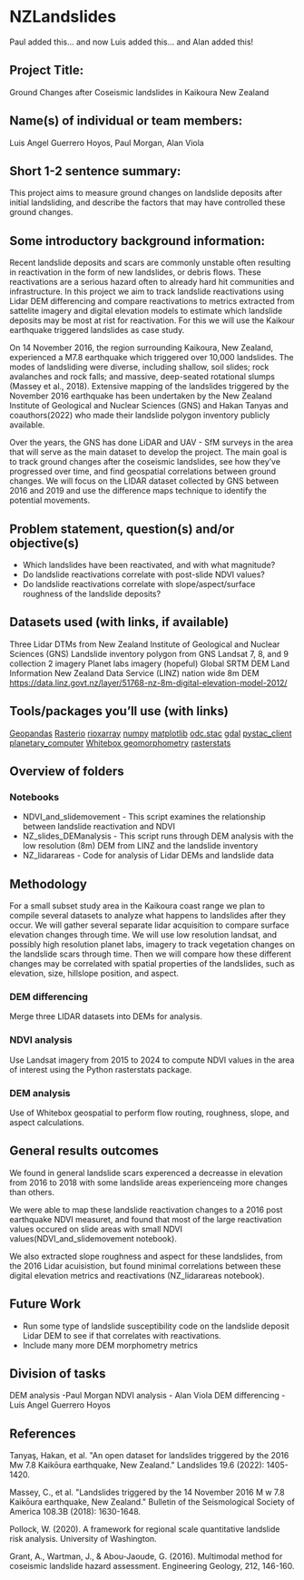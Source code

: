 # NZLandslides

Paul added this... and now Luis added this... and Alan added this!


## Project Title:  

Ground Changes after Coseismic landslides in Kaikoura New Zealand

## Name(s) of individual or team members: 

Luis Angel Guerrero Hoyos, Paul Morgan, Alan Viola

## Short 1-2 sentence summary: 

This project aims to measure ground changes on landslide deposits after initial landsliding, and describe the factors that may have controlled these ground changes. 

## Some introductory background information: 
Recent landslide deposits and scars are commonly unstable often resulting in reactivation in the form of new landslides, or debris flows. These reactivations are a serious hazard often to already hard hit communities and infrastructure. In this project we aim to track landslide reactivations using Lidar DEM differencing and compare reactivations to metrics extracted from sattelite imagery and digital elevation models to estimate which landslide deposits may be most at rist for reactivation. For this we will use the Kaikour earthquake triggered landslides as case study.

On 14 November 2016, the region surrounding Kaikoura, New Zealand, experienced a M7.8 earthquake which triggered over 10,000 landslides. The modes of landsliding were diverse, including shallow, soil slides; rock avalanches and rock falls; and massive, deep-seated rotational slumps (Massey et al., 2018). Extensive mapping of the landslides triggered by the November 2016 earthquake has been undertaken by the New Zealand Institute of Geological and Nuclear Sciences (GNS) and Hakan Tanyas and coauthors(2022) who made their landslide polygon inventory publicly available.

Over the years, the GNS has done LiDAR and UAV - SfM surveys in the area that will serve as the main dataset to develop the project. The main goal is to track ground changes after the coseismic landslides, see how they’ve progressed over time, and find geospatial correlations between ground changes. We will focus on the LIDAR dataset collected by GNS between 2016 and 2019 and use the difference maps technique to identify the potential movements.


## Problem statement, question(s) and/or objective(s)

- Which landslides have been reactivated, and with what magnitude?
- Do landslide reactivations correlate with post-slide NDVI values?
- Do landslide reactivations correlate with slope/aspect/surface roughness of the landslide deposits?


## Datasets used (with links, if available)

Three Lidar DTMs from New Zealand Institute of Geological and Nuclear Sciences (GNS)
Landslide inventory polygon from GNS
Landsat 7, 8, and 9 collection 2 imagery
Planet labs imagery (hopeful)
Global SRTM DEM
Land Information New Zealand Data Service (LINZ) nation wide 8m DEM
https://data.linz.govt.nz/layer/51768-nz-8m-digital-elevation-model-2012/



## Tools/packages you’ll use (with links)
[Geopandas](https://github.com/geopandas/geopandas)
[Rasterio](https://github.com/rasterio/rasterio)
[rioxarray](https://github.com/corteva/rioxarray)
[numpy](https://github.com/numpy/numpy)
[matplotlib](https://github.com/matplotlib/matplotlib)
[odc.stac](https://github.com/opendatacube/odc-stac)
[gdal](https://github.com/OSGeo/gdal)
[pystac_client](https://github.com/stac-utils/pystac-client)
[planetary_computer](https://pypi.org/project/planetary-computer/)
[Whitebox geomorphometry](https://www.whiteboxgeo.com/)
[rasterstats](https://pythonhosted.org/rasterstats/)


## Overview of folders

### Notebooks
- NDVI_and_slidemovement - This script examines the relationship between landslide reactivation and NDVI
- NZ_slides_DEManalysis - This script runs through DEM analysis with the low resolution (8m) DEM from LINZ and the landslide inventory
- NZ_lidarareas - Code for analysis of Lidar DEMs and landslide data


## Methodology
For a small subset study area in the Kaikoura coast range we plan to compile several datasets to analyze what happens to landslides after they occur. We will gather several separate lidar acquisition to compare surface elevation changes through time. We will use low resolution landsat, and possibly high resolution planet labs, imagery to track vegetation changes on the landslide scars through time. Then we will compare how these different changes may be correlated with spatial properties of the landslides, such as elevation, size, hillslope position, and aspect. 

### DEM differencing

Merge three LIDAR datasets into DEMs for analysis. 

### NDVI analysis

Use Landsat imagery from 2015 to 2024 to compute NDVI values in the area of interest using the Python rasterstats package.

### DEM analysis
Use of Whitebox geospatial to perform flow routing, roughness, slope, and aspect calculations. 


## General results outcomes

We found in general landslide scars experenced a decreasse in elevation from 2016 to 2018 with some landslide areas experienceing more changes than others.

We were able to map these landslide reactivation changes to a 2016 post earthquake NDVI measuret, and found that most of the large reactivation values occured on slide areas with small NDVI values(NDVI_and_slidemovement notebook). 

We also extracted slope roughness and aspect for these landslides, from the 2016 Lidar acuisistion, but found minimal correlations between these digital elevation metrics and reactivations (NZ_lidarareas notebook). 


## Future Work

- Run some type of landslide susceptibility code on the landslide deposit Lidar DEM to see if that correlates with reactivations. 
- Include many more DEM morphometry metrics

## Division of tasks

DEM analysis -Paul Morgan
NDVI analysis - Alan Viola
DEM differencing - Luis Angel Guerrero Hoyos

## References


Tanyaş, Hakan, et al. "An open dataset for landslides triggered by the 2016 Mw 7.8 Kaikōura earthquake, New Zealand." Landslides 19.6 (2022): 1405-1420.

Massey, C., et al. "Landslides triggered by the 14 November 2016 M w 7.8 Kaikōura earthquake, New Zealand." Bulletin of the Seismological Society of America 108.3B (2018): 1630-1648.     

Pollock, W. (2020). A framework for regional scale quantitative landslide risk analysis. University of Washington.     

Grant, A., Wartman, J., & Abou-Jaoude, G. (2016). Multimodal method for coseismic landslide hazard assessment. Engineering Geology, 212, 146-160.     



